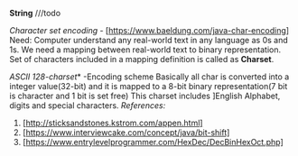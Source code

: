 **String**
///todo




*Character set encoding* - [https://www.baeldung.com/java-char-encoding]
Need:
Computer understand any real-world text in any language as 0s and 1s. We need a mapping between real-world text to binary representation.
Set of characters included in a  mapping definition is called as **Charset**.

*ASCII 128-charset** -Encoding scheme
Basically all char is converted into a integer value(32-bit) and it is mapped to a 8-bit binary representation(7 bit is character and 1 bit is set free)
This charset includes ]English Alphabet, digits and special characters.
*References:*
1. [http://sticksandstones.kstrom.com/appen.html]
2. [https://www.interviewcake.com/concept/java/bit-shift]
3. [https://www.entrylevelprogrammer.com/HexDec/DecBinHexOct.php]

